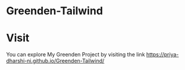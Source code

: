 # Greenden-Tailwind


# Visit 
You can explore My Greenden Project by visiting the link https://priya-dharshi-ni.github.io/Greenden-Tailwind/
